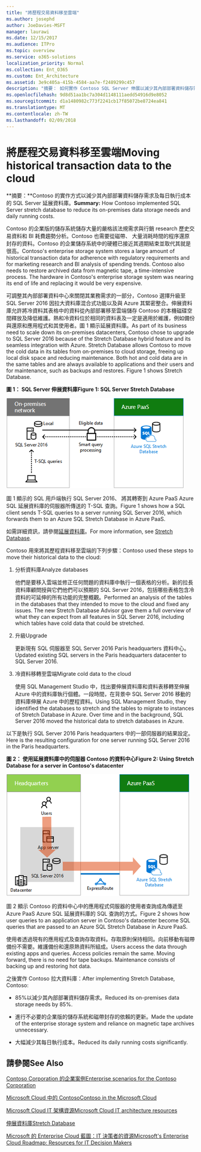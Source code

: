 ```yaml
---
title: "將歷程交易資料移至雲端"
ms.author: josephd
author: JoeDavies-MSFT
manager: laurawi
ms.date: 12/15/2017
ms.audience: ITPro
ms.topic: overview
ms.service: o365-solutions
localization_priority: Normal
ms.collection: Ent_O365
ms.custom: Ent_Architecture
ms.assetid: 3e9c405a-415b-4584-aa7e-f2489299c457
description: "摘要： 如何實作 Contoso SQL Server 伸展以減少其內部部署資料儲存需求及每日執行成本的資料庫。"
ms.openlocfilehash: 9d8d51aa1bc7a304d1148111aedd54916d9e8052
ms.sourcegitcommit: d1a1480982c773f2241cb17f85072be8724ea841
ms.translationtype: MT
ms.contentlocale: zh-TW
ms.lasthandoff: 02/09/2018
---
```

# <a name="moving-historical-transaction-data-to-the-cloud"></a><span data-ttu-id="f1f90-103">將歷程交易資料移至雲端</span><span class="sxs-lookup"><span data-stu-id="f1f90-103">Moving historical transaction data to the cloud</span></span>

 <span data-ttu-id="f1f90-104">**摘要：**Contoso 的實作方式以減少其內部部署資料儲存需求及每日執行成本的 SQL Server 延展資料庫。</span><span class="sxs-lookup"><span data-stu-id="f1f90-104">**Summary:** How Contoso implemented SQL Server stretch database to reduce its on-premises data storage needs and daily running costs.</span></span>
  
<span data-ttu-id="f1f90-p101">Contoso 的企業版的儲存系統儲存大量的嚴格該法規需求與行銷 research 歷史交易資料和 BI 耗費趨勢分析。Contoso 也需要從磁帶、 大量消耗時間的程序還原封存的資料。Contoso 的企業儲存系統中的硬體已接近其週期結束並取代其就是很高。</span><span class="sxs-lookup"><span data-stu-id="f1f90-p101">Contoso's enterprise storage system stores a large amount of historical transaction data for adherence with regulatory requirements and for marketing research and BI analysis of spending trends. Contoso also needs to restore archived data from magnetic tape, a time-intensive process. The hardware in Contoso's enterprise storage system was nearing its end of life and replacing it would be very expensive.</span></span> 
  
<span data-ttu-id="f1f90-p102">可調整其內部部署資料中心來關閉其業務需求的一部分，Contoso 選擇升級至 SQL Server 2016 因拉大資料庫混合式功能以及與 Azure 其緊密整合。伸展資料庫允許將冷資料其表格中的資料從內部部署移至雲端儲存 Contoso 的本機磁碟空間釋放及降低維護。熱和冷資料位於相同的資料表及一定是適用於維護，例如備份與還原和應用程式和其使用者。圖 1 顯示延展資料庫。</span><span class="sxs-lookup"><span data-stu-id="f1f90-p102">As part of its business need to scale down its on-premises datacenters, Contoso chose to upgrade to SQL Server 2016 because of the Stretch Database hybrid feature and its seamless integration with Azure. Stretch Database allows Contoso to move the cold data in its tables from on-premises to cloud storage, freeing up local disk space and reducing maintenance. Both hot and cold data are in the same tables and are always available to applications and their users and for maintenance, such as backups and restores. Figure 1 shows Stretch Database.</span></span>
  
<span data-ttu-id="f1f90-112">**圖 1： SQL Server 伸展資料庫**</span><span class="sxs-lookup"><span data-stu-id="f1f90-112">**Figure 1: SQL Server Stretch Database**</span></span>

![SQL Server Stretch Database 做為混合式資料解決方案](images/Contoso_Poster/StretchDB01.png)
  
<span data-ttu-id="f1f90-114">圖 1 顯示的 SQL 用戶端執行 SQL Server 2016、 將其轉寄到 Azure PaaS Azure SQL 延展資料庫的伺服器所傳送的 T-SQL 查詢。</span><span class="sxs-lookup"><span data-stu-id="f1f90-114">Figure 1 shows how a SQL client sends T-SQL queries to a server running SQL Server 2016, which forwards them to an Azure SQL Stretch Database in Azure PaaS.</span></span>
  
<span data-ttu-id="f1f90-115">如需詳細資訊，請參閱[延展資料庫](https://msdn.microsoft.com/library/dn935011.aspx)。</span><span class="sxs-lookup"><span data-stu-id="f1f90-115">For more information, see [Stretch Database](https://msdn.microsoft.com/library/dn935011.aspx).</span></span>
  
<span data-ttu-id="f1f90-116">Contoso 用來將其歷程資料移至雲端的下列步驟：</span><span class="sxs-lookup"><span data-stu-id="f1f90-116">Contoso used these steps to move their historical data to the cloud:</span></span>
  
1. <span data-ttu-id="f1f90-117">分析資料庫</span><span class="sxs-lookup"><span data-stu-id="f1f90-117">Analyze databases</span></span>
    
    <span data-ttu-id="f1f90-p103">他們是要移入雲端並修正任何問題的資料庫中執行一個表格的分析。新的拉長資料庫顧問授與它們他們可以預期的 SQL Server 2016，包括哪些表格包含冷資料的可延伸的所有功能的完整概觀。</span><span class="sxs-lookup"><span data-stu-id="f1f90-p103">Performed an analysis of the tables in the databases that they intended to move to the cloud and fixed any issues. The new Stretch Database Advisor gave them a full overview of what they can expect from all features in SQL Server 2016, including which tables have cold data that could be stretched.</span></span>
    
2. <span data-ttu-id="f1f90-120">升級</span><span class="sxs-lookup"><span data-stu-id="f1f90-120">Upgrade</span></span>
    
    <span data-ttu-id="f1f90-121">更新現有 SQL 伺服器至 SQL Server 2016 Paris headquarters 資料中心。</span><span class="sxs-lookup"><span data-stu-id="f1f90-121">Updated existing SQL servers in the Paris headquarters datacenter to SQL Server 2016.</span></span>
    
3. <span data-ttu-id="f1f90-122">冷資料移轉至雲端</span><span class="sxs-lookup"><span data-stu-id="f1f90-122">Migrate cold data to the cloud</span></span>
    
    <span data-ttu-id="f1f90-p104">使用 SQL Management Studio 中，找出要伸展資料庫和資料表移轉至伸展 Azure 中的資料庫執行個體。一段時間，在背景中 SQL Server 2016 移動的資料庫伸展 Azure 中的歷程資料。</span><span class="sxs-lookup"><span data-stu-id="f1f90-p104">Using SQL Management Studio, they identified the databases to stretch and the tables to migrate to instances of Stretch Database in Azure. Over time and in the background, SQL Server 2016 moved the historical data to stretch databases in Azure.</span></span>
    
<span data-ttu-id="f1f90-125">以下是執行 SQL Server 2016 Paris headquarters 中的一部伺服器的結果設定。</span><span class="sxs-lookup"><span data-stu-id="f1f90-125">Here is the resulting configuration for one server running SQL Server 2016 in the Paris headquarters.</span></span>
  
<span data-ttu-id="f1f90-126">**圖 2： 使用延展資料庫中的伺服器 Contoso 的資料中心**</span><span class="sxs-lookup"><span data-stu-id="f1f90-126">**Figure 2: Using Stretch Database for a server in Contoso's datacenter**</span></span>

![針對執行 SQL Server 的單一電腦的 Contoso 的組態 SQL Server Stretch Database](images/Contoso_Poster/StretchDB02.png)

  
<span data-ttu-id="f1f90-128">圖 2 顯示 Contoso 的資料中心中的應用程式伺服器的使用者查詢成為傳遞至 Azure PaaS Azure SQL 延展資料庫的 SQL 查詢的方式。</span><span class="sxs-lookup"><span data-stu-id="f1f90-128">Figure 2 shows how user queries to an application server in Contoso's datacenter become SQL queries that are passed to an Azure SQL Stretch Database in Azure PaaS.</span></span>
  
<span data-ttu-id="f1f90-p105">使用者透過現有的應用程式及查詢存取資料。存取原則保持相同。向前移動有磁帶備份不需要。維護備份和還原熱資料所組成。</span><span class="sxs-lookup"><span data-stu-id="f1f90-p105">Users access the data through existing apps and queries. Access policies remain the same. Moving forward, there is no need for tape backups. Maintenance consists of backing up and restoring hot data.</span></span>
  
<span data-ttu-id="f1f90-133">之後實作 Contoso 拉大資料庫：</span><span class="sxs-lookup"><span data-stu-id="f1f90-133">After implementing Stretch Database, Contoso:</span></span>
  
- <span data-ttu-id="f1f90-134">85%以減少其內部部署資料儲存需求。</span><span class="sxs-lookup"><span data-stu-id="f1f90-134">Reduced its on-premises data storage needs by 85%.</span></span>
    
- <span data-ttu-id="f1f90-135">進行不必要的企業版的儲存系統和磁帶封存的依賴的更新。</span><span class="sxs-lookup"><span data-stu-id="f1f90-135">Made the update of the enterprise storage system and reliance on magnetic tape archives unnecessary.</span></span>
    
- <span data-ttu-id="f1f90-136">大幅減少其每日執行成本。</span><span class="sxs-lookup"><span data-stu-id="f1f90-136">Reduced its daily running costs significantly.</span></span>
    
## <a name="see-also"></a><span data-ttu-id="f1f90-137">請參閱</span><span class="sxs-lookup"><span data-stu-id="f1f90-137">See Also</span></span>

[<span data-ttu-id="f1f90-138">Contoso Corporation 的企業案例</span><span class="sxs-lookup"><span data-stu-id="f1f90-138">Enterprise scenarios for the Contoso Corporation</span></span>](enterprise-scenarios-for-the-contoso-corporation.md)
  
[<span data-ttu-id="f1f90-139">Microsoft Cloud 中的 Contoso</span><span class="sxs-lookup"><span data-stu-id="f1f90-139">Contoso in the Microsoft Cloud</span></span>](contoso-in-the-microsoft-cloud.md)
  
[<span data-ttu-id="f1f90-140">Microsoft Cloud IT 架構資源</span><span class="sxs-lookup"><span data-stu-id="f1f90-140">Microsoft Cloud IT architecture resources</span></span>](microsoft-cloud-it-architecture-resources.md)

[<span data-ttu-id="f1f90-141">伸展資料庫</span><span class="sxs-lookup"><span data-stu-id="f1f90-141">Stretch Database</span></span>](https://msdn.microsoft.com/library/dn935011.aspx)
  
[<span data-ttu-id="f1f90-142">Microsoft 的 Enterprise Cloud 藍圖：IT 決策者的資源</span><span class="sxs-lookup"><span data-stu-id="f1f90-142">Microsoft's Enterprise Cloud Roadmap: Resources for IT Decision Makers</span></span>](https://sway.com/FJ2xsyWtkJc2taRD)




